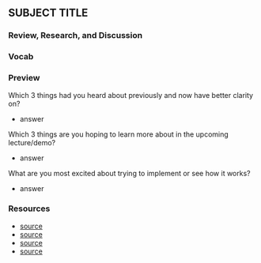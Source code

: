 ## SUBJECT TITLE

### Review, Research, and Discussion

### Vocab

### Preview
Which 3 things had you heard about previously and now have better clarity on?
- answer

Which 3 things are you hoping to learn more about in the upcoming lecture/demo?
- answer

What are you most excited about trying to implement or see how it works?
- answer

### Resources
- [source]()
- [source]()
- [source]()
- [source]()